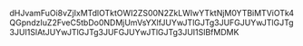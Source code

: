 dHJvamFuOi8vZjIxMTdlOTktOWI2ZS00N2ZkLWIwYTktNjM0YTBiMTViOTk4QGpndzIuZ2FveC5tbDo0NDMjUmVsYXlfJUYwJTlGJTg3JUFGJUYwJTlGJTg3JUI1SlAtJUYwJTlGJTg3JUFGJUYwJTlGJTg3JUI1SlBfMDMK